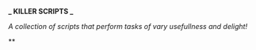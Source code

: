 **_ KILLER SCRIPTS _**

_A collection of scripts that perform tasks of vary usefullness and delight!_

\*\*
